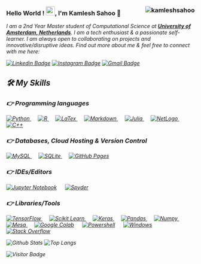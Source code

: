 ### Hello World ! <img src="https://github.com/TheDudeThatCode/TheDudeThatCode/blob/master/Assets/Earth.gif" width="24px">, I'm Kamlesh Sahoo 👋  <img align="right" src="https://komarev.com/ghpvc/?username=kamleshsahoo" alt="kamleshsahoo" />

<em>I am a 2nd Year Master student of Computational Science at <a href="https://www.uva.nl/"><b>University of Amsterdam, Netherlands</b></a>. I am a tech enthusiast & a passionate self-learner. I am always open to collaborating on projects and innovative/disruptive ideas. Find out more about me & feel free to connect with me here: 
  
  [![Linkedin Badge](https://img.shields.io/badge/-kamleshsahoo-blue?style=flat-square&logo=Linkedin&logoColor=white&link=https://www.linkedin.com/in/kamlesh-sahoo-a5b4b2106/)](https://www.linkedin.com/in/kamlesh-sahoo-a5b4b2106/)
[![Instagram Badge](https://img.shields.io/badge/-kamlesh.sahoo20-purple?style=flat-square&logo=instagram&logoColor=white&link=https://www.instagram.com/kamlesh.sahoo20/)](https://www.instagram.com/kamlesh.sahoo20/)
[![Gmail Badge](https://img.shields.io/badge/-kamlesh.sahoo20@gmail.com-c14438?style=flat-square&logo=Gmail&logoColor=white&link=mailto:kamlesh.sahoo20@gmail.com)](mailto:kamlesh.sahoo20@gmail.com)

  
## 🛠️ My Skills

### 👉 Programming languages

<p align="left"> 
<a href="https://python.org/">
    <img alt="Python" src="https://img.shields.io/badge/python-3670A0?style=for-the-badge&logo=python&logoColor=ffdd54"/>
  </a>
  &emsp;
<a href="https://www.r-project.org/">
    <img alt="R" src="https://img.shields.io/badge/r-%23276DC3.svg?style=for-the-badge&logo=r&logoColor=white"/>
  </a>
      &emsp;
  <a href="https://www.latex-project.org/">
    <img alt="LaTex" src="https://img.shields.io/badge/latex-%23008080.svg?style=for-the-badge&logo=latex&logoColor=white"/>
  </a>
        &emsp;
  <a href="https://daringfireball.net/projects/markdown/">
    <img alt="Markdown" src="https://img.shields.io/badge/markdown-%23000000.svg?style=for-the-badge&logo=markdown&logoColor=white"/>
  </a>
    &emsp;
  <a href="https://julialang.org/">
    <img alt="Julia" src="https://img.shields.io/badge/-Julia-9558B2?style=for-the-badge&logo=julia&logoColor=white"/>
  </a>
  &emsp;
  <a href="https://ccl.northwestern.edu/netlogo/">
    <img alt="NetLogo" src="https://img.shields.io/badge/Netlogo-0175C2?style=for-the-badge&logo=netlogo&logoColor=white"/>
  </a>
  &emsp;
<a href="https://isocpp.org/">
    <img alt="C++" src="https://img.shields.io/badge/c++-%2300599C.svg?style=for-the-badge&logo=c%2B%2B&logoColor=white"/>
  </a>


</p>

### 👉 Databases, Cloud Hosting & Version Control

<p align="left">
<a href="https://www.mysql.com/"><img alt="MySQL" src="https://img.shields.io/badge/MySQL-00000F?style=for-the-badge&logo=mysql&logoColor=white">
    </a>  
    &emsp;
    <a href="https://www.sqlite.org/"><img alt="SQLite" src="https://img.shields.io/badge/SQLite-07405E?style=for-the-badge&logo=sqlite&logoColor=white">
    </a> 
    &emsp; 
    <a href="https://www.github.com"><img alt="GitHub Pages" src="https://img.shields.io/badge/GitHub-100000?style=for-the-badge&logo=github&logoColor=white">
    </a>

</p>

### 👉 IDEs/Editors
<p align="left"> 

<a href="https://jupyter.org/"><img alt="Jupyter Notebook" src="https://img.shields.io/badge/jupyter-%23FA0F00.svg?style=for-the-badge&logo=jupyter&logoColor=white"></a>
  &emsp;
    <a href="https://www.spyder-ide.org/"><img alt="Spyder" src="https://img.shields.io/badge/Spyder-838485?style=for-the-badge&logo=spyder%20ide&logoColor=maroon"></a>

</p>

### 👉 Libraries/Tools
<p align="left"> 

  <a href="https://www.tensorflow.org/" target="_blank"> 
   <img alt="TensorFlow" src="https://img.shields.io/badge/TensorFlow-FF6F00?style=for-the-badge&logo=TensorFlow&logoColor=white">
  </a>   
  &emsp;
  <a href="https://scikit-learn.org/" target="_blank">
    <img alt="Scikit Learn" src="https://img.shields.io/badge/scikit_learn-F7931E?style=for-the-badge&logo=scikit-learn&logoColor=white">
  </a> 
  &emsp;
  <a href="https://keras.io/" target="_blank"> 
    <img alt="Keras" src="https://img.shields.io/badge/Keras-D00000?style=for-the-badge&logo=Keras&logoColor=white"/>
  </a>
  &emsp;
  <a href="https://pandas.pydata.org/" target="_blank"> 
    <img alt="Pandas" src="https://img.shields.io/badge/pandas-%23150458.svg?style=for-the-badge&logo=pandas&logoColor=white"/>
  </a>
  &emsp;
  <a href="https://numpy.org/"> 
    <img alt="Numpy" src="https://img.shields.io/badge/numpy-%23013243.svg?style=for-the-badge&logo=numpy&logoColor=white"/>
  </a>
  &emsp;
  <a href="https://mesa.readthedocs.io/en/master/tutorials/intro_tutorial.html"> 
    <img alt="Mesa" src="https://img.shields.io/badge/Mesa-%23013243.svg?style=for-the-badge&logo=Mesa&logoColor=white"/>
  </a>
  &emsp;
  <a href="https://colab.research.google.com/?utm_source=scs-index"><img alt="Google Colab" src="https://img.shields.io/badge/Colab-F9AB00?style=for-the-badge&logo=googlecolab&color=525252"></a>
  &emsp;
  <a href="https://docs.microsoft.com/en-us/powershell/"><img alt="Powershell" src="http://img.shields.io/badge/-Powershell-5391FE?style=for-the-badge&logo=powershell&logoColor=ffffff"></a>
  &emsp;
  <a href="https://www.microsoft.com/en-gb/windows/"><img alt="Windows" src="http://img.shields.io/badge/-Windows-0078D6?style=for-the-badge&logo=windows&logoColor=ffffff"></a>
  &emsp;
  <a href="https://stackoverflow.com/"><img alt="Stack Overflow" src="https://img.shields.io/badge/Stack_Overflow-FE7A16?style=for-the-badge&logo=stack-overflow&logoColor=white"></a>
  &emsp;
    
</p>
  

![Github Stats](https://github-readme-stats.vercel.app/api?username=kamleshsahoo&count_private=true&show_icons=true&include_all_commits=true)
![Top Langs](https://github-readme-stats.vercel.app/api/top-langs/?username=kamleshsahoo&hide=TeX&layout=compact)
  
![Visitor Badge](https://visitor-badge.laobi.icu/badge?page_id=kamleshsahoo)


